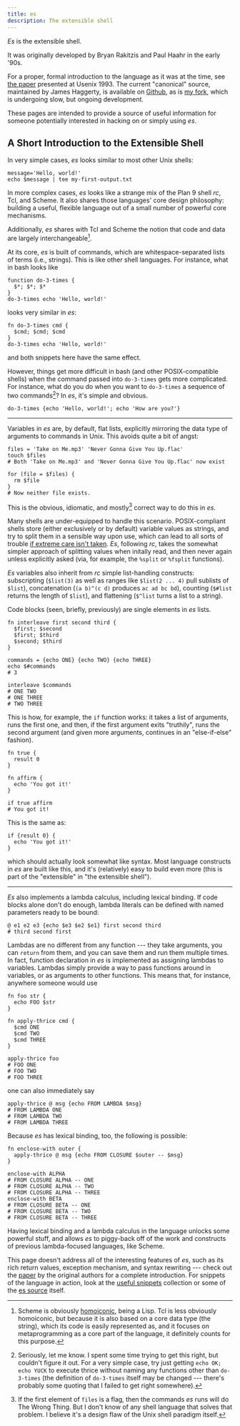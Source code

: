 ```yaml
---
title: es
description: The extensible shell
---
```


*Es* is the extensible shell.

It was originally developed by Bryan Rakitzis and Paul Haahr in the early '90s.

For a proper, formal introduction to the language as it was at the time, see [the paper](paper.html) presented at Usenix 1993.  The current "canonical" source, maintained by James Haggerty, is available on [Github](https://github.com/wryun/es-shell), as is [my fork](https://github.com/jpco/es-shell), which is undergoing slow, but ongoing development.

These pages are intended to provide a source of useful information for someone potentially interested in hacking on or simply using *es*.

## A Short Introduction to the Extensible Shell

In very simple cases, *es* looks similar to most other Unix shells:

```
message='Hello, world!'
echo $message | tee my-first-output.txt
```

In more complex cases, *es* looks like a strange mix of the Plan 9 shell *rc*, Tcl, and Scheme.  It also shares those languages' core design philosophy: building a useful, flexible language out of a small number of powerful core mechanisms.

Additionally, *es* shares with Tcl and Scheme the notion that code and data are largely interchangeable[^1].

At its core, *es* is built of commands, which are whitespace-separated lists of terms (i.e., strings).  This is like other shell languages.  For instance, what in bash looks like

```
function do-3-times {
  $*; $*; $*
}
do-3-times echo 'Hello, world!'
```

looks very similar in *es*:

```
fn do-3-times cmd {
  $cmd; $cmd; $cmd
}
do-3-times echo 'Hello, world!'
```

and both snippets here have the same effect.

However, things get more difficult in bash (and other POSIX-compatible shells) when the command passed into `do-3-times` gets more complicated.  For instance, what do you do when you want to `do-3-times` a sequence of two commands[^2]?  In *es*, it's simple and obvious.

```
do-3-times {echo 'Hello, world!'; echo 'How are you?'}
```

---

Variables in *es* are, by default, flat lists, explicitly mirroring the data type of arguments to commands in Unix.  This avoids quite a bit of angst:

```
files = 'Take on Me.mp3' 'Never Gonna Give You Up.flac'
touch $files
# Both 'Take on Me.mp3' and 'Never Gonna Give You Up.flac' now exist

for (file = $files) {
  rm $file
}
# Now neither file exists.
```

This is the obvious, idiomatic, and mostly[^3] correct way to do this in *es*.

Many shells are under-equipped to handle this scenario.  POSIX-compliant shells store (either exclusively or by default) variable values as strings, and try to split them in a sensible way upon use, which can lead to all sorts of trouble [if extreme care isn't taken](https://mywiki.wooledge.org/BashFAQ/050).  *Es*, following *rc*, takes the somewhat simpler approach of splitting values when initally read, and then never again unless explicitly asked (via, for example, the `%split` or `%fsplit` functions).

*Es* variables also inherit from *rc* simple list-handling constructs: subscripting (`$list(3)` as well as ranges like `$list(2 ... 4)` pull sublists of `$list`), concatenation (`(a b)^(c d)` produces `ac ad bc bd`), counting (`$#list` returns the length of `$list`), and flattening (`$^list` turns a list to a string).

Code blocks (seen, briefly, previously) are single elements in *es* lists.

```
fn interleave first second third {
  $first; $second
  $first; $third
  $second; $third
}

commands = {echo ONE} {echo TWO} {echo THREE}
echo $#commands
# 3

interleave $commands
# ONE TWO
# ONE THREE
# TWO THREE
```

This is how, for example, the `if` function works: it takes a list of arguments, runs the first one, and then, if the first argument exits "truthily", runs the second argument (and given more arguments, continues in an "else-if-else" fashion).

```
fn true {
  result 0
}

fn affirm {
  echo 'You got it!'
}

if true affirm
# You got it!
```

This is the same as:

```
if {result 0} {
  echo 'You got it!'
}
```

which should actually look somewhat like syntax.  Most language constructs in *es* are built like this, and it's (relatively) easy to build even more (this is part of the "extensible" in "the extensible shell").

---

*Es* also implements a lambda calculus, including lexical binding.  If code blocks alone don't do enough, lambda literals can be defined with named parameters ready to be bound:

```
@ e1 e2 e3 {echo $e3 $e2 $e1} first second third
# third second first
```

Lambdas are no different from any function --- they take arguments, you can `return` from them, and you can save them and run them multiple times.  In fact, function declaration in *es* is implemented as assigning lambdas to variables.  Lambdas simply provide a way to pass functions around in variables, or as arguments to other functions.  This means that, for instance, anywhere someone would use

```
fn foo str {
  echo FOO $str
}

fn apply-thrice cmd {
  $cmd ONE
  $cmd TWO
  $cmd THREE
}

apply-thrice foo
# FOO ONE
# FOO TWO
# FOO THREE
```

one can also immediately say

```
apply-thrice @ msg {echo FROM LAMBDA $msg}
# FROM LAMBDA ONE
# FROM LAMBDA TWO
# FROM LAMBDA THREE
```

Because *es* has lexical binding, too, the following is possible:

```
fn enclose-with outer {
  apply-thrice @ msg {echo FROM CLOSURE $outer -- $msg}
}

enclose-with ALPHA
# FROM CLOSURE ALPHA -- ONE
# FROM CLOSURE ALPHA -- TWO
# FROM CLOSURE ALPHA -- THREE
enclose-with BETA
# FROM CLOSURE BETA -- ONE
# FROM CLOSURE BETA -- TWO
# FROM CLOSURE BETA -- THREE
```

Having lexical binding and a lambda calculus in the language unlocks some powerful stuff, and allows *es* to piggy-back off of the work and constructs of previous lambda-focused languages, like Scheme.

This page doesn't address all of the interesting features of *es*, such as its rich return values, exception mechanism, and syntax rewriting --- check out the [paper](paper.html) by the original authors for a complete introduction.  For snippets of the language in action, look at the [useful snippets](useful.html) collection or some of the [es source](https://github.com/jpco/es-shell/tree/master/builtin) itself.


[^1]: Scheme is obviously [homoiconic](https://en.wikipedia.org/wiki/Homoiconicity), being a Lisp.  Tcl is less obviously homoiconic, but because it is also based on a core data type (the string), which its code is easily represented as, and it focuses on metaprogramming as a core part of the language, it definitely counts for this purpose.

[^2]: Seriously, let me know.  I spent some time trying to get this right, but couldn't figure it out.  For a very simple case, try just getting `echo OK; echo YUCK` to execute thrice without naming any functions other than `do-3-times` (the definition of `do-3-times` itself may be changed --- there's probably some quoting that I failed to get right somewhere).

[^3]: If the first element of `files` is a flag, then the commands *es* runs will do The Wrong Thing.  But I don't know of any shell language that solves that problem.  I believe it's a design flaw of the Unix shell paradigm itself.
